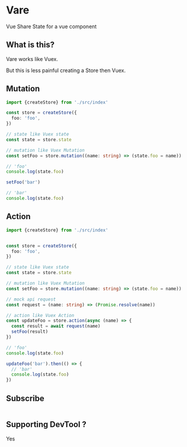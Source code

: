 # Vare

Vue Share State for a vue component

## What is this?

Vare works like Vuex.

But this is less painful creating a Store then Vuex.

## Mutation

```typescript
import {createStore} from './src/index'

const store = createStore({
  foo: 'foo',
})

// state like Vuex state
const state = store.state

// mutation like Vuex Mutation
const setFoo = store.mutation((name: string) => (state.foo = name))

// 'foo'
console.log(state.foo)

setFoo('bar')

// 'bar'
console.log(state.foo)

```

## Action

```typescript
import {createStore} from './src/index'


const store = createStore({
  foo: 'foo',
})

// state like Vuex state
const state = store.state

// mutation like Vuex Mutation
const setFoo = store.mutation((name: string) => (state.foo = name))

// mock api request
const request = (name: string) => (Promise.resolve(name))

// action like Vuex Action
const updateFoo = store.action(async (name) => {
  const result = await request(name)
  setFoo(result)
})

// 'foo'
console.log(state.foo)

updateFoo('bar').then(() => { 
  // 'bar'
  console.log(state.foo)
})

```

## Subscribe

```typescript

```

## Supporting DevTool ?

Yes

